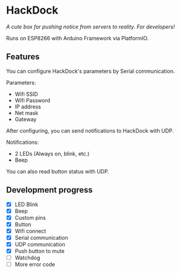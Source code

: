 # HackDock

*A cute box for pushing notice from servers to reality. For developers!*

Runs on ESP8266 with Arduino Framework via PlatformIO.

## Features

You can configure HackDock's parameters by Serial communication.

Parameters:
- Wifi SSID
- Wifi Password
- IP address
- Net mask
- Gateway

After configuring, you can send notifications to HackDock with UDP.

Notifications:
- 2 LEDs (Always on, blink, etc.)
- Beep

You can also read button status with UDP.

## Development progress

- [x] LED Blink
- [x] Beep
- [x] Custom pins
- [x] Button
- [x] Wifi connect
- [x] Serial communication
- [x] UDP communication
- [x] Push button to mute
- [ ] Watchdog
- [ ] More error code
